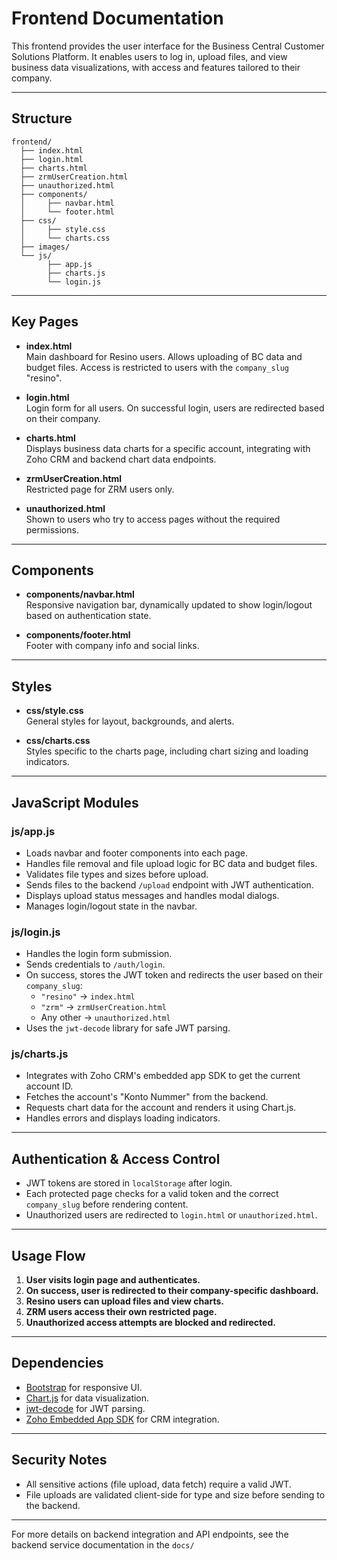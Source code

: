 # Frontend Documentation

This frontend provides the user interface for the Business Central Customer Solutions Platform. It enables users to log in, upload files, and view business data visualizations, with access and features tailored to their company.

---

## Structure

```
frontend/
  ├── index.html
  ├── login.html
  ├── charts.html
  ├── zrmUserCreation.html
  ├── unauthorized.html
  ├── components/
  │     ├── navbar.html
  │     └── footer.html
  ├── css/
  │     ├── style.css
  │     └── charts.css
  ├── images/
  └── js/
        ├── app.js
        ├── charts.js
        └── login.js
```

---

## Key Pages

- **index.html**  
  Main dashboard for Resino users. Allows uploading of BC data and budget files. Access is restricted to users with the `company_slug` "resino".

- **login.html**  
  Login form for all users. On successful login, users are redirected based on their company.

- **charts.html**  
  Displays business data charts for a specific account, integrating with Zoho CRM and backend chart data endpoints.

- **zrmUserCreation.html**  
  Restricted page for ZRM users only.

- **unauthorized.html**  
  Shown to users who try to access pages without the required permissions.

---

## Components

- **components/navbar.html**  
  Responsive navigation bar, dynamically updated to show login/logout based on authentication state.

- **components/footer.html**  
  Footer with company info and social links.

---

## Styles

- **css/style.css**  
  General styles for layout, backgrounds, and alerts.

- **css/charts.css**  
  Styles specific to the charts page, including chart sizing and loading indicators.

---

## JavaScript Modules

### js/app.js

- Loads navbar and footer components into each page.
- Handles file removal and file upload logic for BC data and budget files.
- Validates file types and sizes before upload.
- Sends files to the backend `/upload` endpoint with JWT authentication.
- Displays upload status messages and handles modal dialogs.
- Manages login/logout state in the navbar.

### js/login.js

- Handles the login form submission.
- Sends credentials to `/auth/login`.
- On success, stores the JWT token and redirects the user based on their `company_slug`:
  - `"resino"` → `index.html`
  - `"zrm"` → `zrmUserCreation.html`
  - Any other → `unauthorized.html`
- Uses the `jwt-decode` library for safe JWT parsing.

### js/charts.js

- Integrates with Zoho CRM's embedded app SDK to get the current account ID.
- Fetches the account's "Konto Nummer" from the backend.
- Requests chart data for the account and renders it using Chart.js.
- Handles errors and displays loading indicators.

---

## Authentication & Access Control

- JWT tokens are stored in `localStorage` after login.
- Each protected page checks for a valid token and the correct `company_slug` before rendering content.
- Unauthorized users are redirected to `login.html` or `unauthorized.html`.

---

## Usage Flow

1. **User visits login page and authenticates.**
2. **On success, user is redirected to their company-specific dashboard.**
3. **Resino users can upload files and view charts.**
4. **ZRM users access their own restricted page.**
5. **Unauthorized access attempts are blocked and redirected.**

---

## Dependencies

- [Bootstrap](https://getbootstrap.com/) for responsive UI.
- [Chart.js](https://www.chartjs.org/) for data visualization.
- [jwt-decode](https://github.com/auth0/jwt-decode) for JWT parsing.
- [Zoho Embedded App SDK](https://www.zoho.com/crm/developer/docs/widgets/sdk.html) for CRM integration.

---

## Security Notes

- All sensitive actions (file upload, data fetch) require a valid JWT.
- File uploads are validated client-side for type and size before sending to the backend.

---

For more details on backend integration and API endpoints, see the backend service documentation in the `docs/`